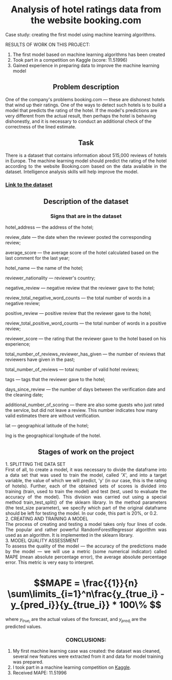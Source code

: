 <div align="center"> <h1 align="center"> Analysis of hotel ratings data from the website booking.com </h1> </div>


Case study: creating the first model using machine learning algorithms.

RESULTS OF WORK ON THIS PROJECT:
1. The first model based on machine learning algorithms has been created
2. Took part in a competition on Kaggle (score: 11.51996)
3. Gained experience in preparing data to improve the machine learning model

<div align="center"> <h2 align="center"> Problem description </h2> </div>
One of the company's problems booking.com — these are dishonest hotels that wind up their ratings. One of the ways to detect such hotels is to build a model that predicts the rating of the hotel. If the model's predictions are very different from the actual result, then perhaps the hotel is behaving dishonestly, and it is necessary to conduct an additional check of the correctness of the lined estimate.

<div align="center"> <h2 align="center"> Task </h2> </div>
<div align="justify"> There is a dataset that contains information about 515,000 reviews of hotels in Europe. The machine learning model should predict the rating of the hotel according to the website Booking.com based on the data available in the dataset. Intelligence analysis skills will help improve the model.</div>

### [Link to the dataset](https://drive.google.com/file/d/1Qj0iYEbD64eVAaaBylJeIi3qvMzxf2C_/view?usp=sharing )

<div align="center"> <h2 align="center"> Description of the dataset </h2> </div>
<div align="center"> <h3 align="center"> Signs that are in the dataset </h3> </div>
hotel_address — the address of the hotel;

review_date — the date when the reviewer posted the corresponding review;

average_score — the average score of the hotel calculated based on the last comment for the last year;

hotel_name — the name of the hotel;

reviewer_nationality — reviewer's country;

negative_review — negative review that the reviewer gave to the hotel;

review_total_negative_word_counts — the total number of words in a negative review;

positive_review — positive review that the reviewer gave to the hotel;

review_total_positive_word_counts — the total number of words in a positive review;

reviewer_score — the rating that the reviewer gave to the hotel based on his experience;

total_number_of_reviews_reviewer_has_given — the number of reviews that reviewers have given in the past;

total_number_of_reviews — total number of valid hotel reviews;

tags — tags that the reviewer gave to the hotel;

days_since_review — the number of days between the verification date and the cleaning date;

additional_number_of_scoring — there are also some guests who just rated the service, but did not leave a review. This number indicates how many valid estimates there are without verification.

lat — geographical latitude of the hotel;

lng is the geographical longitude of the hotel.

<div align="center"> <h2 align="center"> Stages of work on the project </h2> </div>
<div align="justify"> </div>
1. SPLITTING THE DATA SET
<div align="justify"> <div style=”margin-left:20px;”>First of all, to create a model, it was necessary to divide the dataframe into a data set that was used to train the model, called 'X', and into a target variable, the value of which we will predict, 'y' (in our case, this is the rating of hotels).
Further, each of the obtained sets of scores is divided into training (train, used to train the model) and test (test, used to evaluate the accuracy of the model). This division was carried out using a special method train_test_split() of the sklearn library. In the method parameters (the test_size parameter), we specify which part of the original dataframe should be left for testing the model. In our code, this part is 20%, or 0.2. </div>  </div>
<div align="justify"> </div>
2. CREATING AND TRAINING A MODEL

<div align="justify"> The process of creating and testing a model takes only four lines of code. The popular and rather powerful RandomForestRegressor algorithm was used as an algorithm. It is implemented in the sklearn library. </div>
<div align="justify"> </div>
3. MODEL QUALITY ASSESSMENT
<div align="justify"> To assess the quality of the model — the accuracy of the predictions made by the model — we will use a metric (some numerical indicator) called MAPE (mean absolute percentage error), the average absolute percentage error. This metric is very easy to interpret. </div>


<div align="center"><h1 align="center"> $$MAPE = \frac{{1}}{n} \sum\limits_{i=1}^n\frac{y_{true_i} - y_{pred_i}}{y_{true_i}} * 100\% $$ </h1></div>

where $y_{true_i}$ are the actual values of the forecast, and $y_{pred_i}$ are the predicted values.

<div align="center"><h3 align="center"> CONCLUSIONS: </h3></div>

1. My first machine learning case was created: the dataset was cleaned, several new features were extracted from it and data for model training was prepared.
2. I took part in a machine learning competition on [Kaggle](https://www.kaggle.com/competitions/sf-booking/leaderboard).
3. Received MAPE: 11.51996